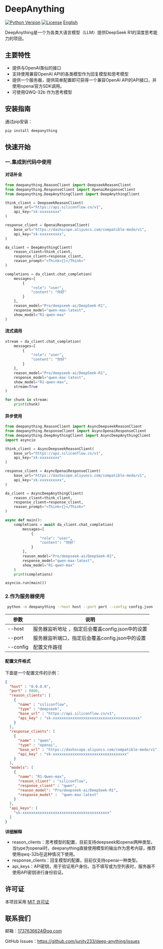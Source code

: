 # DeepAnything

[![Python Version](https://img.shields.io/badge/python-3.8%2B-blue)](https://www.python.org/)
[![License](https://img.shields.io/badge/license-MIT-green)](LICENSE)
[English](README.md)

DeepAnything是一个为各类大语言模型（LLM）提供DeepSeek R1的深度思考能力的项目。

## 主要特性

- 提供与OpenAI类似的接口
- 支持使用兼容OpenAI API的各类模型作为回复模型和思考模型
- 提供一个服务器，提供简单配置即可获得一个兼容OpenAI API的API接口，并使用openai官方SDK调用。
- 可使用QWQ-32b 作为思考模型

## 安装指南

通过pip安装：
```bash
pip install deepanything
```

## 快速开始

### 一.集成到代码中使用
#### 对话补全

```python
from deepanything.ReasonClient import DeepseekReasonClient
from deepanything.ResponseClient import OpenaiResponseClient
from deepanything.DeepAnythingClient import DeepAnythingClient

think_client = DeepseekReasonClient(
    base_url="https://api.siliconflow.cn/v1",
    api_key="sk-xxxxxxxxx"
)

response_client = OpenaiResponseClient(
    base_url="https://dashscope.aliyuncs.com/compatible-mode/v1",
    api_key="sk-xxxxxxxxxx",
)

da_client = DeepAnythingClient(
    reason_client=think_client,
    response_client=response_client,
    reason_prompt="<Think>{}</Think>"
)

completions = da_client.chat_completion(
    messages=[
        {
            "role": "user",
            "content": "你好"
        }
    ],
    reason_model="Pro/deepseek-ai/DeepSeek-R1",
    response_model="qwen-max-latest",
    show_model="R1-qwen-max"
)
```

#### 流式调用
```python
stream = da_client.chat_completion(
    messages=[
        {
            "role": "user",
            "content": "你好"
        }
    ],
    reason_model="Pro/deepseek-ai/DeepSeek-R1",
    response_model="qwen-max-latest",
    show_model="R1-qwen-max",
    stream=True
)

for chunk in stream:
    print(chunk)
```

#### 异步使用
```python
from deepanything.ReasonClient import AsyncDeepseekReasonClient
from deepanything.ResponseClient import AsyncOpenaiResponseClient
from deepanything.DeepAnythingClient import AsyncDeepAnythingClient
import asyncio

think_client = AsyncDeepseekReasonClient(
    base_url="https://api.siliconflow.cn/v1",
    api_key="sk-xxxxxxxxx"
)

response_client = AsyncOpenaiResponseClient(
    base_url="https://dashscope.aliyuncs.com/compatible-mode/v1",
    api_key="sk-xxxxxxxxxx",
)

da_client = AsyncDeepAnythingClient(
    reason_client=think_client,
    response_client=response_client,
    reason_prompt="<Think>{}</Think>"
)

async def main():
    completions = await da_client.chat_completion(
        messages=[
            {
                "role": "user",
                "content": "你好"
            }
        ],
        reason_model="Pro/deepseek-ai/DeepSeek-R1",
        response_model="qwen-max-latest",
        show_model="R1-qwen-max"
    )
    print(completions)

asyncio.run(main())
```
### 2.作为服务器使用
```bash
 python -m deepanything --host host --port port --config config.json
```
| 参数 | 说明             |
| --- |----------------|
| --host | 服务器监听地址 ，指定后会覆盖config.json中的设置 |
| --port | 服务器监听端口，指定后会覆盖config.json中的设置 |
| --config | 配置文件路径|

#### 配置文件格式
下面是一个配置文件的示例：

```json
{
  "host" : "0.0.0.0",
  "port" : 8080,
  "reason_clients": [
    {
      "name" : "siliconflow",
      "type" : "deepseek",
      "base_url" : "https://api.siliconflow.cn/v1",
      "api_key" : "sk-xxxxxxxxxxxxxxxxxxxxxxxxxxxxxxxxxxxxxxxx"
    }
  ],
  "response_clients": [
    {
      "name" : "qwen",
      "type" : "openai",
      "base_url" : "https://dashscope.aliyuncs.com/compatible-mode/v1",
      "api_key" : "sk-xxxxxxxxxxxxxxxxxxxxxxxxxxxxxxxxxx"
    }
  ],
  "models": [
    {
      "name": "R1-Qwen-max",
      "reason_client" : "siliconflow",
      "response_client" : "qwen",
      "reason_model": "Pro/deepseek-ai/DeepSeek-R1",
      "response_model" :  "qwen-max-latest"
    }
  ],
  "api_keys": [
    "sk-xxxxxxxxxxxxxxxxxxxxxxxxxxxxxxxxxxxxxxxx"
  ]
}
```
**详细解释**

- reason_clients：思考模型的配置，目前支持deepseek和openai两种类型。当type为openai时，deepanything直接使用模型的输出作为思考内容，推荐使用qwq-32b在这种情况下使用。
- response_clients：回复模型的配置，目前仅支持openai一种类型。
- api_keys：API密钥，用于验证用户身份。当不填写或为空列表时，服务器不使用API密钥进行身份验证。


## 许可证
本项目采用 [MIT 许可证](LICENSE)

## 联系我们
邮箱：1737636624@qq.com

GitHub Issues：https://github.com/junity233/deep-anything/issues